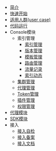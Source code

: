 - [简介](zh-cn/1.x/README.md)
- [快速开始](zh-cn/1.x/tutorial.md)
- [适用人群(user case)](zh-cn/1.x/usercase.md)
- [代码运行](zh-cn/1.x/run.md)
- Console模块
    - 索引管理
      - [索引管理](zh-cn/1.x/Console模块/索引管理/index.md)
      - [版本管理](zh-cn/1.x/Console模块/版本管理/version.md)
      - [模板管理](zh-cn/1.x/Console模块/模板管理/template.md)
      - [路由管理](zh-cn/1.x/Console模块/路由管理/route.md)
      - [流量记录](zh-cn/1.x/Console模块/流量记录/flow_record.md)
      - [索引动态](zh-cn/1.x/Console模块Console模块/索引动态/indexAudit.md)
    - [集群管理](zh-cn/1.x/Console模块/集群管理/cluster.md)
    - [代理管理](zh-cn/1.x/Console模块/代理管理/ps.md)
    - [Token管理](zh-cn/1.x/Console模块/Token管理/token.md)
    - [插件管理](zh-cn/1.x/Console模块/插件管理/plugin.md)
    - [权限管理](zh-cn/1.x/Console模块/权限管理/authorization.md)
- [代理模块](zh-cn/1.x/代理模块/pallas-search.md)
- [SDK模块](zh-cn/1.x/SDK模块/sdk.md)
- 接入
    - [接入自检](zh-cn/1.x/接入/selfcheck.md)
    - [接入备案](zh-cn/1.x/接入/application.md)
    - [接入文档](zh-cn/1.x/接入/step-by-step.md)